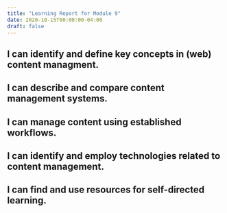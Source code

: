 ```yaml
---
title: "Learning Report for Module 9"
date: 2020-10-15T00:00:00-04:00
draft: false
---
```


I can identify and define key concepts in (web) content managment.
-----------------------------------------------------------------



I can describe and compare content management systems.
------------------------------------------------------



I can manage content using established workflows.
-------------------------------------------------



I can identify and employ technologies related to content management.
---------------------------------------------------------------------




I can find and use resources for self-directed learning.
--------------------------------------------------------
